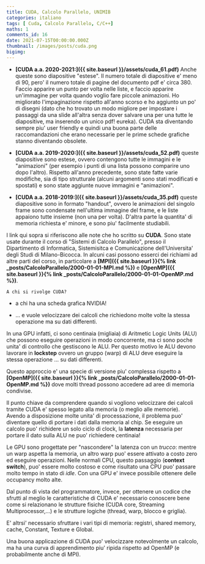 ```yaml
---
title: CUDA, Calcolo Parallelo, UNIMIB 
categories: italiano
tags: [ Cuda, Calcolo Parallelo, C/C++]
maths: 1
comments_id: 16
date: 2021-07-15T00:00:00.000Z
thumbnail: /images/posts/cuda.png
bigimg:
---
```


* **[CUDA a.a. 2020-2021:]({{ site.baseurl }}/assets/cuda_61.pdf)**
Anche queste sono diapositive "estese". Il numero totale di diapositive e' meno di 90, pero' il numero totale di pagine del documento pdf e' circa 380. Faccio
apparire un punto per volta nelle liste, e faccio apparire un'immagine per volta quando voglio fare piccole animazioni.  Ho migliorato l'impaginazione rispetto
 all'anno scorso e  ho aggiunto un po' di disegni (dato che ho trovato un modo migliore per impostare i passaggi da una slide all'altra senza dover salvare una per una tutte le diapositive, 
ma inserendo un unico pdf! eureka). CUDA sta diventando sempre piu' user friendly e quindi una buona parte delle raccomandazioni che erano 
necessarie per le prime schede grafiche stanno diventando obsolete. 

* **[CUDA a.a. 2019-2020:]({{ site.baseurl }}/assets/cuda_52.pdf)**
queste diapositive sono estese, ovvero contengono tutte le immagini e le "animazioni" (per esempio i punti di una lista possono comparire uno dopo l'altro).
Rispetto all'anno precedente, sono state fatte varie modifiche, sia di tipo strutturale (alcuni argomenti sono stati modificati e spostati) e sono state
aggiunte nuove immagini e "animazioni".

* **[CUDA a.a. 2018-2019:]({{ site.baseurl }}/assets/cuda_35.pdf)** queste diapositive sono in formato "handout", ovvero le
 animazioni del singolo frame sono condensate nell'ultima immagine del frame, e le liste appaiono tutte insieme (non una per volta).
D'altra parte la quantita' di memoria richiesta e' minore, e sono piu' facilmente studiabili.


I link qui sopra si riferiscono alle note che ho scritto su **CUDA**. Sono state usate durante il corso di "Sistemi di Calcolo Parallelo", presso il
Dipartimento di Informatica, Sistemisitca e Comunicazione dell'Universita' degli Studi di Milano-Bicocca.
In alcuni casi possono esserci dei richiami ad altre parti del corso, in particolare
a  **[MPI]({{ site.baseurl }}{% link _posts/CalcoloParallelo/2000-01-01-MPI.md %})**
 e **[OpenMP]({{ site.baseurl }}{% link _posts/CalcoloParallelo/2000-01-01-OpenMP.md %})**.




`A chi si rivolge CUDA?`

*  a chi ha una scheda grafica NVIDIA! 

*  ... e vuole velocizzare dei calcoli che richiedono molte volte la stessa operazione ma su dati differenti.

In una GPU infatti, ci sono centinaia (migliaia) di Aritmetic Logic Units (ALU) che possono eseguire operazioni in modo concorrente,
 ma ci sono poche unita' di controllo che gestiscono le ALU. Per questo motivo le 
ALU devono lavorare in **lockstep** ovvero un gruppo (warp) di ALU deve eseguire la stessa operazione ... su dati differenti.

Questo approccio e' una specie di versione piu' complessa rispetto a  **[OpenMP]({{ site.baseurl }}{% link _posts/CalcoloParallelo/2000-01-01-OpenMP.md %})**
 dove molti thread possono accedere ad aree di memoria condivise.

Il punto chiave da comprendere quando si vogliono velocizzare 
dei calcoli tramite CUDA e' spesso legato alla memoria (o meglio alle memorie).
Avendo a disposizione molte unita' di processazione, il problema puo' diventare quello di portare i dati 
dalla memoria al chip. Se eseguire un calcolo puo' richidere un solo ciclo di clock, 
la **latenza** necessaria per portare il dato sulla ALU ne puo' richiedere centinaia!

Le GPU sono progettate per "nascondere" la latenza con un *trucco*:
mentre un warp aspetta la memoria, un altro warp puo' essere attivato a costo zero ed eseguire operazioni. 
Nelle normali CPU, questo passaggio (**context switch**), puo' essere molto costoso e come risultato
una CPU puo' passare molto tempo in stato di *idle*. Con una GPU e' invece possibile ottenere 
delle occupancy molto alte.

Dal punto di vista del programmatore, invece, 
per ottenere un codice che sfrutti al meglio le caratteristiche di CUDA 
e' necessario conoscere bene come si relazionano le strutture fisiche (CUDA core,
Streaming Multiprocessor,...) e le strutture logiche (thread, warp, blocco e griglia).

E' altrsi' necessario sfruttare i vari tipi di memoria: registri, shared memory, cache, 
Constant, Texture e Global.

Una buona applicazione di CUDA puo' velocizzare notevolmente un calcolo, ma ha una
curva di apprendimento piu' ripida rispetto ad OpenMP (e probabilmente anche di MPI).









